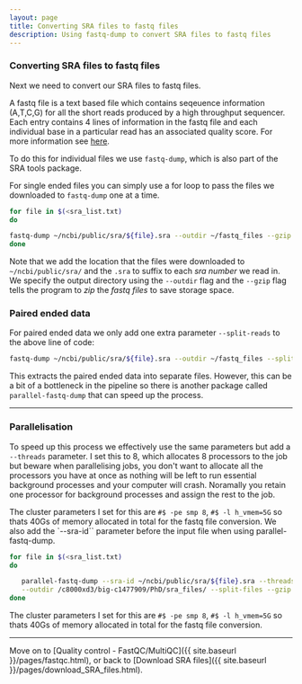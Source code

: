 ```yaml
---
layout: page
title: Converting SRA files to fastq files
description: Using fastq-dump to convert SRA files to fastq files
---
```


### Converting SRA files to fastq files

Next we need to convert our SRA files to fastq files.

A fastq file is a text based file which contains seqeuence information (A,T,C,G) for all the short reads
produced by a high throughput sequencer. Each entry contains 4 lines of information in the fastq file and
each individual base in a particular read has an associated quality score. For more information see
[here](https://en.wikipedia.org/wiki/FASTQ_format).

To do this for individual files we use `fastq-dump`, which is also part of the SRA tools package.

For single ended files you can simply use a for loop to pass the files we downloaded to `fastq-dump` one at a
time.

~~~bash
for file in $(<sra_list.txt)
do

fastq-dump ~/ncbi/public/sra/${file}.sra --outdir ~/fastq_files --gzip
done
~~~

Note that we add the location that the files were downloaded to `~/ncbi/public/sra/` and the `.sra` to suffix
to each *sra number* we read in. We specify the output directory using the `--outdir` flag and the `--gzip`
flag tells the program to *zip* the *fastq files* to save storage space.

### Paired ended data

For paired ended data we only add one extra parameter `--split-reads` to the above line of code:

~~~bash
fastq-dump ~/ncbi/public/sra/${file}.sra --outdir ~/fastq_files --split-files --gzip
~~~

This extracts the paired ended data into separate files. However, this can be a bit of a bottleneck in the pipeline so
there is another package called `parallel-fastq-dump` that can speed up the process.

***

### Parallelisation

To speed up this process we effectively use the same parameters but add a `--threads` parameter. I set this
to 8, which allocates 8 processors to the job but beware when parallelising jobs, you don't want to allocate
all the processors you have at once as nothing will be left to run essential background processes and your
computer will crash. Noramally you retain one processor for background processes and assign the rest to the
job.

The cluster parameters I set for this are `#$ -pe smp 8`, `#$ -l h_vmem=5G` so thats 40Gs of memory allocated
in total for the fastq file conversion. We also add the `--sra-id`` parameter before the input file when
using parallel-fastq-dump.

~~~bash
for file in $(<sra_list.txt)
do

   parallel-fastq-dump --sra-id ~/ncbi/public/sra/${file}.sra --threads 8 \
   --outdir /c8000xd3/big-c1477909/PhD/sra_files/ --split-files --gzip
done
~~~

The cluster parameters I set for this are `#$ -pe smp 8`, `#$ -l h_vmem=5G` so thats 40Gs of memory allocated in
total for the fastq file conversion.

***

Move on to [Quality control - FastQC/MultiQC]({{ site.baseurl }}/pages/fastqc.html), or back
to [Download SRA files]({{ site.baseurl }}/pages/download_SRA_files.html).

